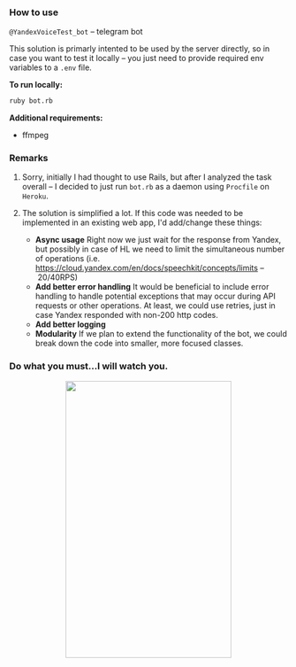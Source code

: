 
### How to use

`@YandexVoiceTest_bot` – telegram bot

This solution is primarly intented to be used by the server directly, so in case you want to test it locally – you just need to provide required env variables to a `.env` file.


**To run locally:**

```bash
ruby bot.rb
```


**Additional requirements:**

- ffmpeg 


### Remarks

1. Sorry, initially I had thought to use Rails, but after I analyzed the task overall – I decided to just run `bot.rb` as a daemon using `Procfile` on `Heroku`.

2. The solution is simplified a lot. If this code was needed to be implemented in an existing web app, I'd add/change these things:

    - **Async usage**
      Right now we just wait for the response from Yandex, but possibly in case of HL we need to limit the simultaneous number of operations (i.e. https://cloud.yandex.com/en/docs/speechkit/concepts/limits – 20/40RPS)
    - **Add better error handling**
      It would be beneficial to include error handling to handle potential exceptions that may occur during API requests or other operations.
      At least, we could use retries, just in case Yandex responded with non-200 http codes.
    - **Add better logging**
    - **Modularity**
      If we plan to extend the functionality of the bot, we could break down the code into smaller, more focused classes.



### Do what you must...I will watch you.


<p align="center">
<img width="300" height="500" src="https://static.wikia.nocookie.net/elderscrolls/images/b/ba/Imperial_Prison_Guard.png/revision/latest?cb=20131214131751">
</p>
